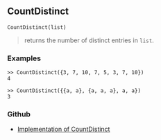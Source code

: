 ## CountDistinct
```
CountDistinct(list)
```
> returns the number of distinct entries in `list`.
 

### Examples

```
>> CountDistinct({3, 7, 10, 7, 5, 3, 7, 10})
4

>> CountDistinct({{a, a}, {a, a, a}, a, a}) 
3
```

### Github

* [Implementation of CountDistinct](https://github.com/axkr/symja_android_library/blob/master/symja_android_library/matheclipse-core/src/main/java/org/matheclipse/core/builtin/ListFunctions.java#L1836) 
